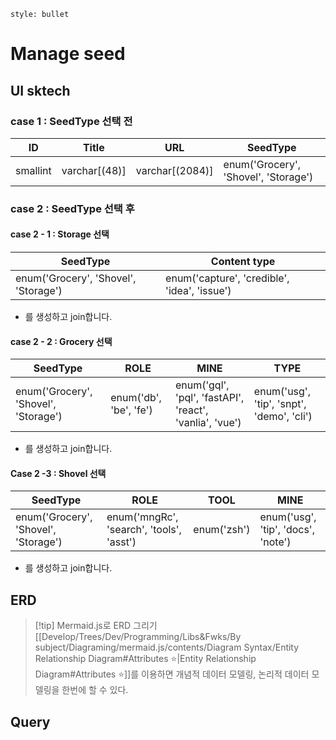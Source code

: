 ```toc
style: bullet
```
# Manage seed
## UI sktech
### case 1 : SeedType 선택 전
| ID       | Title         | URL             | SeedType |
| -------- | ------------- | --------------- | -------- |
| smallint | varchar[(48)] | varchar[(2084)] | enum('Grocery', 'Shovel', 'Storage') 

### case 2 : SeedType 선택 후
#### case 2 - 1 : Storage 선택
| SeedType                             | Content type |
| ------------------------------------ | ------------ |
| enum('Grocery', 'Shovel', 'Storage') | enum('capture', 'credible', 'idea', 'issue')             |
- 를 생성하고 join합니다.

#### case 2 - 2 : Grocery 선택
| SeedType                             | ROLE                   | MINE                                                    | TYPE                                |
| ------------------------------------ | ---------------------- | ------------------------------------------------------- | ----------------------------------- |
| enum('Grocery', 'Shovel', 'Storage') | enum('db', 'be', 'fe') | enum('gql', 'pql', 'fastAPI', 'react', 'vanlia', 'vue') | enum('usg', 'tip', 'snpt', 'demo', 'cli') |
- 를 생성하고 join합니다.

#### Case 2 -3 : Shovel 선택
| SeedType                             | ROLE                                     | TOOL        | MINE                                |
| ------------------------------------ | ---------------------------------------- | ----------- | ----------------------------------- |
| enum('Grocery', 'Shovel', 'Storage') | enum('mngRc', 'search', 'tools', 'asst') | enum('zsh') | enum('usg', 'tip', 'docs', 'note') |
- 를 생성하고 join합니다.


## ERD
> [!tip] Mermaid.js로 ERD 그리기
> [[Develop/Trees/Dev/Programming/Libs&Fwks/By subject/Diagraming/mermaid.js/contents/Diagram Syntax/Entity Relationship Diagram#Attributes ⭐|Entity Relationship Diagram#Attributes ⭐]]를 이용하면 개념적 데이터 모델링, 논리적 데이터 모델링을 한번에 할 수 있다.

## Query
